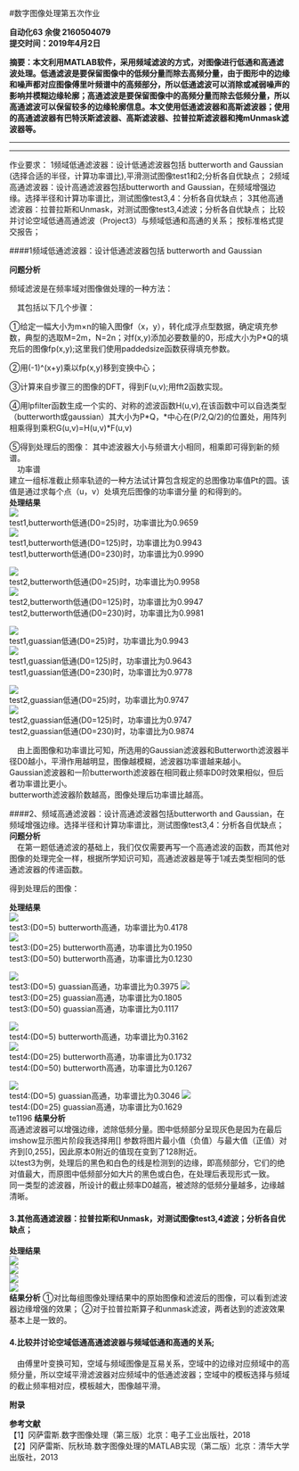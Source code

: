 #数字图像处理第五次作业  
  


**自动化63 余俊 2160504079**  
**提交时间：2019年4月2日**  

**摘要：本文利用MATLAB软件，采用频域滤波的方式，对图像进行低通和高通滤波处理。低通滤波是要保留图像中的低频分量而除去高频分量，由于图形中的边缘和噪声都对应图像傅里叶频谱中的高频部分，所以低通滤波可以消除或减弱噪声的影响并模糊边缘轮廓；高通滤波是要保留图像中的高频分量而除去低频分量，所以高通滤波可以保留较多的边缘轮廓信息。本文使用低通滤波器和高斯滤波器；使用的高通滤波器有巴特沃斯滤波器、高斯滤波器、拉普拉斯滤波器和掩mUnmask滤波器等。**
****

****
作业要求：
1频域低通滤波器：设计低通滤波器包括 butterworth and Gaussian (选择合适的半径，计算功率谱比),平滑测试图像test1和2;分析各自优缺点；
2频域高通滤波器：设计高通滤波器包括butterworth and Gaussian，在频域增强边缘。选择半径和计算功率谱比，测试图像test3,4：分析各自优缺点；
3其他高通滤波器：拉普拉斯和Unmask，对测试图像test3,4滤波；分析各自优缺点；
比较并讨论空域低通高通滤波（Project3）与频域低通和高通的关系；
按标准格式提交报告； 


####1频域低通滤波器：设计低通滤波器包括 butterworth and Gaussian  

**问题分析**

频域滤波是在频率域对图像做处理的一种方法：  

&emsp;其包括以下几个步骤：  

①给定一幅大小为m×n的输入图像f（x，y），转化成浮点型数据，确定填充参数，典型的选取M=2m，N=2n；对f(x,y)添加必要数量的0，形成大小为P*Q的填充后的图像fp(x,y);这里我们使用paddedsize函数获得填充参数。

②用(-1)^(x+y)乘以fp(x,y)移到变换中心；

③计算来自步骤三的图像的DFT，得到F(u,v);用fft2函数实现。

④用lpfilter函数生成一个实的、对称的滤波函数H(u,v),在该函数中可以自选类型（butterworth或gaussian）其大小为P*Q，*中心在(P/2,Q/2)的位置处，用阵列相乘得到乘积G(u,v)=H(u,v)*F(u,v)  
 
⑤得到处理后的图像：
其中滤波器大小与频谱大小相同，相乘即可得到新的频谱。  
&emsp;功率谱  
建立一组标准截止频率轨迹的一种方法试计算包含规定的总图像功率值Pt的圆。该值是通过求每个点（u，v）处填充后图像的功率谱分量
的和得到的。  
**处理结果**   
![](https://raw.githubusercontent.com/Yujun1212/hw5/master/5.1.1.bmp)  
test1,butterworth低通(D0=25)时，功率谱比为0.9659  
![](https://raw.githubusercontent.com/Yujun1212/hw5/master/5.1.2.bmp)  
test1,butterworth低通(D0=125)时，功率谱比为0.9943    
test1,butterworth低通(D0=230)时，功率谱比为0.9990    

![](https://raw.githubusercontent.com/Yujun1212/hw5/master/5.1.3.bmp)  
test2,butterworth低通(D0=25)时，功率谱比为0.9958   
![](https://raw.githubusercontent.com/Yujun1212/hw5/master/5.1.4.bmp)  
test2,butterworth低通(D0=125)时，功率谱比为0.9947    
test2,butterworth低通(D0=230)时，功率谱比为0.9981    
 
![](https://raw.githubusercontent.com/Yujun1212/hw5/master/5.1.5.bmp)  
test1,guassian低通(D0=25)时，功率谱比为0.9943  
![](https://raw.githubusercontent.com/Yujun1212/hw5/master/5.1.6.bmp)  
test1,guassian低通(D0=125)时，功率谱比为0.9643    
test1,guassian低通(D0=230)时，功率谱比为0.9778    

![](https://raw.githubusercontent.com/Yujun1212/hw5/master/5.1.7.bmp)  
test2,guassian低通(D0=25)时，功率谱比为0.9747  
![](https://raw.githubusercontent.com/Yujun1212/hw5/master/5.1.8.bmp)  
test2,guassian低通(D0=125)时，功率谱比为0.9747    
test2,guassian低通(D0=230)时，功率谱比为0.9874  

&emsp;由上面图像和功率谱比可知，所选用的Gaussian滤波器和Butterworth滤波器半径D0越小，平滑作用越明显，图像越模糊，滤波器功率谱越来越小。  
Gaussian滤波器和一阶butterworth滤波器在相同截止频率D0时效果相似，但后者功率谱比更小。  
butterworth滤波器阶数越高，图像处理后功率谱比越高。  
  
####2、频域高通滤波器：设计高通滤波器包括butterworth and Gaussian，在频域增强边缘。选择半径和计算功率谱比，测试图像test3,4：分析各自优缺点；  
**问题分析**    
&emsp;在第一题低通滤波的基础上，我们仅仅需要再写一个高通滤波的函数，而其他对图像的处理完全一样，根据所学知识可知，高通滤波器是等于1减去类型相同的低通滤波器的传递函数。
 
得到处理后的图像：  

**处理结果**   
![](https://raw.githubusercontent.com/Yujun1212/hw5/master/5.2.1.bmp)  
test3:(D0=5) butterworth高通，功率谱比为0.4178  
![](https://raw.githubusercontent.com/Yujun1212/hw5/master/5.2.2.bmp)  
test3:(D0=25) butterworth高通，功率谱比为0.1950    
test3:(D0=50) butterworth高通，功率谱比为0.1230    

![](https://raw.githubusercontent.com/Yujun1212/hw5/master/5.2.3.bmp)  
test3:(D0=5) guassian高通，功率谱比为0.3975 
![](https://raw.githubusercontent.com/Yujun1212/hw5/master/5.2.4.bmp)  
test3:(D0=25) guassian高通，功率谱比为0.1805     
test3:(D0=50) guassian高通，功率谱比为0.1117     
  
![](https://raw.githubusercontent.com/Yujun1212/hw5/master/5.2.5.bmp)  
test4:(D0=5) butterworth高通，功率谱比为0.3162  
![](https://raw.githubusercontent.com/Yujun1212/hw5/master/5.2.6.bmp)  
test4:(D0=25) butterworth高通，功率谱比为0.1732    
test4:(D0=50) butterworth高通，功率谱比为0.1267    

![](https://raw.githubusercontent.com/Yujun1212/hw5/master/5.2.7.bmp)  
test4:(D0=5) guassian高通，功率谱比为0.3046 
![](https://raw.githubusercontent.com/Yujun1212/hw5/master/5.2.8.bmp)  
test4:(D0=25) guassian高通，功率谱比为0.1629     
te1196
**结果分析**   
高通滤波器可以增强边缘，滤除低频分量。图中低频部分呈现灰色是因为在最后imshow显示图片阶段我选择用[] 参数将图片最小值（负值）与最大值（正值）对齐到[0,255]，因此原本0附近的值现在变到了128附近。    
以test3为例，处理后的黑色和白色的线是检测到的边缘，即高频部分，它们的绝对值最大，而原图中低频部分如大片的黑色或白色，在处理后表现形式一致。  
同一类型的滤波器，所设计的截止频率D0越高，被滤除的低频分量越多，边缘越清晰。  
#### 3.其他高通滤波器：拉普拉斯和Unmask，对测试图像test3,4滤波；分析各自优缺点；  
**处理结果**  
![](https://raw.githubusercontent.com/Yujun1212/hw5/master/5.3.1.bmp)  
![](https://raw.githubusercontent.com/Yujun1212/hw5/master/5.3.2.bmp)  
![](https://raw.githubusercontent.com/Yujun1212/hw5/master/5.3.3.bmp)  
![](https://raw.githubusercontent.com/Yujun1212/hw5/master/5.3.4.bmp)  
**结果分析**
①对比每组图像处理结果中的原始图像和滤波后的图像，可以看到滤波器边缘增强的效果；
②对于拉普拉斯算子和unmask滤波，两者达到的滤波效果基本上是一致的。
  
#### 4.比较并讨论空域低通高通滤波器与频域低通和高通的关系;  
&emsp;由傅里叶变换可知，空域与频域图像是互易关系，空域中的边缘对应频域中的高频分量，所以空域平滑滤波器对应频域中的低通滤波器；空域中的模板选择与频域的截止频率相对应，模板越大，图像越平滑。  

**附录**  

**参考文献**  
【1】冈萨雷斯.数字图像处理（第三版）北京：电子工业出版社，2018  
【2】冈萨雷斯、阮秋琦.数字图像处理的MATLAB实现（第二版）北京：清华大学出版社，2013

  
  
    
  
     
  
